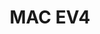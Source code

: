 ---
layout: gallery
title: MAC EV4
thumbnail: /galleryEV4/28.jpg
images:
    - /galleryEV4/0.jpg
    - /galleryEV4/1.JPG
    - /galleryEV4/2.JPG
    - /galleryEV4/3.JPG
    - /galleryEV4/4.JPG
    - /galleryEV4/5.JPG
    - /galleryEV4/6.JPG
    - /galleryEV4/7.JPG
    - /galleryEV4/8.JPG
    - /galleryEV4/9.JPG
    - /galleryEV4/10.JPG
    - /galleryEV4/11.JPG
    - /galleryEV4/12.JPG
    - /galleryEV4/13.JPG
    - /galleryEV4/14.JPG
    - /galleryEV4/15.jpg
    - /galleryEV4/16.JPG
    - /galleryEV4/17.JPG
    - /galleryEV4/18.JPG
    - /galleryEV4/19.JPG
    - /galleryEV4/20.JPG
    - /galleryEV4/21.JPG
    - /galleryEV4/22.JPG
    - /galleryEV4/23.JPG
    - /galleryEV4/24.JPG
    - /galleryEV4/25.JPG
    - /galleryEV4/26.JPG
    - /galleryEV4/27.JPG
    - /galleryEV4/28.jpg
    - /galleryEV4/29.jpg
    - /galleryEV4/30.jpg
    - /galleryEV4/31.jpg
    - /galleryEV4/32.jpg
    - /galleryEV4/33.jpg
    - /galleryEV4/34.jpg
    - /galleryEV4/35.jpg
    - /galleryEV4/36.jpg
    - /galleryEV4/37.jpg
    - /galleryEV4/38.jpg
    - /galleryEV4/39.jpg
---